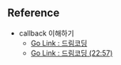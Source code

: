 ## Reference
* callback 이해하기
  * [Go Link : 드림코딩](https://www.youtube.com/watch?v=s1vpVCrT8f4)
  * [Go Link : 드림코딩 (22:57)](https://www.youtube.com/watch?v=JB_yU6Oe2eE)